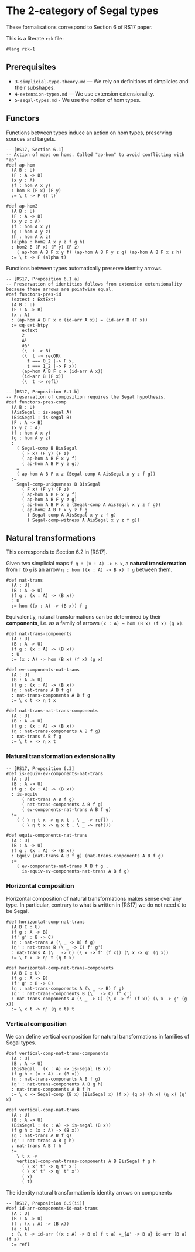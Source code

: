 # The 2-category of Segal types

These formalisations correspond to Section 6 of RS17 paper.

This is a literate `rzk` file:

```rzk
#lang rzk-1
```

## Prerequisites

- `3-simplicial-type-theory.md` — We rely on definitions of simplicies and their
  subshapes.
- `4-extension-types.md` — We use extension extensionality.
- `5-segal-types.md` - We use the notion of hom types.

## Functors

Functions between types induce an action on hom types, preserving sources and
targets.

```rzk
-- [RS17, Section 6.1]
-- Action of maps on homs. Called "ap-hom" to avoid conflicting with "ap".
#def ap-hom
  (A B : U)
  (F : A -> B)
  (x y : A)
  (f : hom A x y)
  : hom B (F x) (F y)
  := \ t -> F (f t)

#def ap-hom2
  (A B : U)
  (F : A -> B)
  (x y z : A)
  (f : hom A x y)
  (g : hom A y z)
  (h : hom A x z)
  (alpha : hom2 A x y z f g h)
  : hom2 B (F x) (F y) (F z)
    ( ap-hom A B F x y f) (ap-hom A B F y z g) (ap-hom A B F x z h)
  := \ t -> F (alpha t)
```

Functions between types automatically preserve identity arrows.

```rzk
-- [RS17, Proposition 6.1.a]
-- Preservation of identities follows from extension extensionality because these arrows are pointwise equal.
#def functors-pres-id
  (extext : ExtExt)
  (A B : U)
  (F : A -> B)
  (x : A)
  : (ap-hom A B F x x (id-arr A x)) = (id-arr B (F x))
  := eq-ext-htpy
      extext
      2
      Δ¹
      ∂Δ¹
      (\  t -> B)
      (\  t -> recOR(
        t === 0_2 |-> F x,
        t === 1_2 |-> F x))
      (ap-hom A B F x x (id-arr A x))
      (id-arr B (F x))
      (\  t -> refl)

-- [RS17, Proposition 6.1.b]
-- Preservation of composition requires the Segal hypothesis.
#def functors-pres-comp
  (A B : U)
  (AisSegal : is-segal A)
  (BisSegal : is-segal B)
  (F : A -> B)
  (x y z : A)
  (f : hom A x y)
  (g : hom A y z)
  :
    ( Segal-comp B BisSegal
      ( F x) (F y) (F z)
      ( ap-hom A B F x y f)
      ( ap-hom A B F y z g))
    =
    ( ap-hom A B F x z (Segal-comp A AisSegal x y z f g))
  :=
    Segal-comp-uniqueness B BisSegal
      ( F x) (F y) (F z)
      ( ap-hom A B F x y f)
      ( ap-hom A B F y z g)
      ( ap-hom A B F x z (Segal-comp A AisSegal x y z f g))
      ( ap-hom2 A B F x y z f g
        ( Segal-comp A AisSegal x y z f g)
        ( Segal-comp-witness A AisSegal x y z f g))
```

## Natural transformations

This corresponds to Section 6.2 in [RS17].

Given two simplicial maps `f g : (x : A) -> B x`, a **natural transformation**
from `f` to `g` is an arrow `η : hom ((x : A) -> B x) f g` between them.

```rzk
#def nat-trans
  (A : U)
  (B : A -> U)
  (f g : (x : A) -> (B x))
  : U
  := hom ((x : A) -> (B x)) f g
```

Equivalently, natural transformations can be determined by their **components**,
i.e. as a family of arrows `(x : A) → hom (B x) (f x) (g x)`.

```rzk
#def nat-trans-components
  (A : U)
  (B : A -> U)
  (f g : (x : A) -> (B x))
  : U
  := (x : A) -> hom (B x) (f x) (g x)
```

```rzk
#def ev-components-nat-trans
  (A : U)
  (B : A -> U)
  (f g : (x : A) -> (B x))
  (η : nat-trans A B f g)
  : nat-trans-components A B f g
  := \ x t -> η t x

#def nat-trans-nat-trans-components
  (A : U)
  (B : A -> U)
  (f g : (x : A) -> (B x))
  (η : nat-trans-components A B f g)
  : nat-trans A B f g
  := \ t x -> η x t
```

### Natural transformation extensionality

```rzk
-- [RS17, Proposition 6.3]
#def is-equiv-ev-components-nat-trans
  (A : U)
  (B : A -> U)
  (f g : (x : A) -> (B x))
  : is-equiv
      ( nat-trans A B f g)
      ( nat-trans-components A B f g)
      ( ev-components-nat-trans A B f g)
  :=
    ( ( \ η t x -> η x t , \ _ -> refl) ,
      ( \ η t x -> η x t , \ _ -> refl))

#def equiv-components-nat-trans
  (A : U)
  (B : A -> U)
  (f g : (x : A) -> (B x))
  : Equiv (nat-trans A B f g) (nat-trans-components A B f g)
  :=
    ( ev-components-nat-trans A B f g ,
      is-equiv-ev-components-nat-trans A B f g)
```

### Horizontal composition

Horizontal composition of natural transformations makes sense over any type. In
particular, contrary to what is written in [RS17] we do not need `C` to be
Segal.

```rzk
#def horizontal-comp-nat-trans
  (A B C : U)
  (f g : A -> B)
  (f' g' : B -> C)
  (η : nat-trans A (\ _ -> B) f g)
  (η' : nat-trans B (\ _ -> C) f' g')
  : nat-trans A (\ _ -> C) (\ x -> f' (f x)) (\ x -> g' (g x))
  := \ t x -> η' t (η t x)

#def horizontal-comp-nat-trans-components
  (A B C : U)
  (f g : A -> B)
  (f' g' : B -> C)
  (η : nat-trans-components A (\ _ -> B) f g)
  (η' : nat-trans-components B (\ _ -> C) f' g')
  : nat-trans-components A (\ _ -> C) (\ x -> f' (f x)) (\ x -> g' (g x))
  := \ x t -> η' (η x t) t
```

### Vertical composition

We can define vertical composition for natural transformations in families of
Segal types.

```rzk
#def vertical-comp-nat-trans-components
  (A : U)
  (B : A -> U)
  (BisSegal : (x : A) -> is-segal (B x))
  (f g h : (x : A) -> (B x))
  (η : nat-trans-components A B f g)
  (η' : nat-trans-components A B g h)
  : nat-trans-components A B f h
  := \ x -> Segal-comp (B x) (BisSegal x) (f x) (g x) (h x) (η x) (η' x)

#def vertical-comp-nat-trans
  (A : U)
  (B : A -> U)
  (BisSegal : (x : A) -> is-segal (B x))
  (f g h : (x : A) -> (B x))
  (η : nat-trans A B f g)
  (η' : nat-trans A B g h)
  : nat-trans A B f h
  :=
    \ t x ->
    vertical-comp-nat-trans-components A B BisSegal f g h
      ( \ x' t' -> η t' x')
      ( \ x' t' -> η' t' x')
      ( x)
      ( t)
```

The identity natural transformation is identity arrows on components

```rzk
-- [RS17, Proposition 6.5(ii)]
#def id-arr-components-id-nat-trans
  (A : U)
  (B : A -> U)
  (f : (x : A) -> (B x))
  (a : A)
  : (\ t -> id-arr ((x : A) -> B x) f t a) =_{Δ¹ -> B a} id-arr (B a) (f a)
  := refl
```
